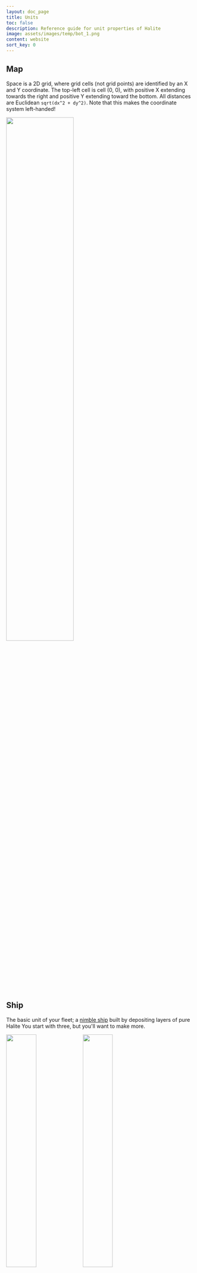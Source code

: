 ```yaml
---
layout: doc_page
title: Units
toc: false
description: Reference guide for unit properties of Halite
image: assets/images/temp/bot_1.png
content: website
sort_key: 0
---
```


## Map

Space is a 2D grid, where grid cells (not grid points) are identified by an X and Y coordinate. The top-left cell is cell (0, 0), with positive X extending towards the right and positive Y extending toward the bottom. All distances are Euclidean `sqrt(dx^2 + dy^2)`. Note that this makes the coordinate system left-handed!

<div class="static-container text-center">
    <img style="width: 60%;height: auto;" src="/assets/images//tutorial-images/map.png">
</div>

## Ship

The basic unit of your fleet; a [nimble ship](the-halite-codex) built by depositing layers of pure Halite You start with three, but you'll want to make more.

<div class="static-container text-center">
    <img style="width: 40%;height: auto;" src="/assets/images//tutorial-images/ship-movement.gif">
    <img style="width: 40%;height: auto;" src="/assets/images//tutorial-images/ship-combat.gif">
</div>

### Properties

 <table class="table table-leader" style="color:white;">
    <thead>
        <tr>
            <th>Property</th>
            <th>Description</th>
            <th>Default</th>
            <th>Max</th>
        </tr>
    </thead>
    <tbody>
        <tr>
            <td>Health</td>
            <td>Don't let this hit 0.</td>
            <td>255</td>
            <td>255</td>
        </tr>
        <tr>
            <td>Velocity</td>
            <td>How fast you're going.</td>
            <td>0</td>
            <td>
                7 units/turn
            </td>
        </tr>
        <tr>
            <td>Attack Damage</td>
            <td>Reduce enemy ships' health.</td>
            <td>64</td>
            <td>64</td>
        </tr>
        <tr>
            <td>Attack Range</td>
            <td>How far away you can attack something.</td>
            <td>5 units</td>
            <td>5 units</td>
        </tr>
    </tbody>
</table>

### Commands
<table class="table table-leader" style="color:white;">
    <thead>
        <tr>
            <th>Command</th>
            <th>Turns</th>
            <th>Description</th>
        </tr>
    </thead>
    <tbody>
    <tr>
        <td>Thrust</td>
        <td>1</td>
        <td>
            <dl>
                <dt>Angle</dt>
                <dd>
                    The direction you want to accelerate in. Note that positive angles go clockwise! <br><br>
                </dd>
                <dt>Magnitude</dt>
                <dd>
                    How much you want to accelerate. 0-7 units/turn.
                </dd>
            </dl>
        </td>
    </tr>
    <tr>
        <td>Dock</td>
        <td>5</td>
        <td>
           Dock a ship to a planet, so that we may use its resources. Ships cannot attack and is vulnerable during dock
        </td>
    </tr>
    <tr>
        <td>Undock</td>
        <td>5</td>
        <td>Undock a ship from a planet, so that you may use it again. Ships cannot attack and is vulnerable during dock
        </td>
    </tr>
    </tbody>
</table>

## Planet

The basic unit that generates Halite ships, you can conquer planets, fight other plays for control of planets and dock to generate more ships from the Halite. Resources are essentially infinite for all planets, the larger the planet the more ships that can dock to it and corresponding generate more ships per turn.

<div class="static-container text-center">
    <img style="width: 50%;height: auto;" src="/assets/images//tutorial-images/planet-production.gif">
</div>

### Properties

<table class="table table-leader" style="color:white;">
    <thead>
        <tr>
            <th>Property</th>
            <th>Description</th>
            <th>Default</th>
            <th>Max</th>
        </tr>
    </thead>
    <tbody>
        <tr>
            <td>Health</td>
            <td>Varies from planet to planet, function of radius</td>
            <td>Random</td>
            <td>Random</td>
        </tr>
        <tr>
            <td>Radius</td>
            <td>Varies from planet to planet</td>
            <td>Random</td>
            <td>Random</td>
        </tr>
        <tr>
            <td>Dock Radius</td>
            <td>The distance from the planet edge a ship can dock</td>
            <td>4 units</td>
            <td>4 units</td>
        </tr>
        <tr>
            <td>Explosion Radius</td>
            <td>On planet destruction, ships are damaged if they are within this radius</td>
            <td>10 units</td>
            <td>10 units</td>
        </tr>
        <tr>
            <td>Production</td>
            <td>On planet destruction, ships are damaged if they are within this radius</td>
            <td>1 ship/6 turns</td>
            <td>(1 ship/6 turns) * number of ships</td>
        </tr>
        <tr>
            <td>Spawn Radius</td>
            <td>Distance from the planet edge where ships are spawned</td>
            <td>2 units</td>
            <td>2 units</td>
        </tr>
    </tbody>
</table>

